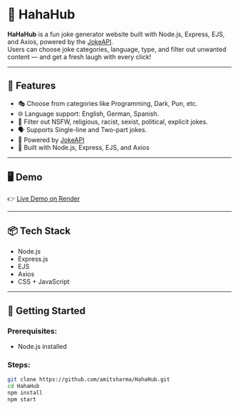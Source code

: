 # 🤣 HahaHub

**HaHaHub** is a fun joke generator website built with Node.js, Express, EJS, and Axios, powered by the [JokeAPI](https://jokeapi.dev/).  
Users can choose joke categories, language, type, and filter out unwanted content — and get a fresh laugh with every click!

---

## 🚀 Features

- 🎭 Choose from categories like Programming, Dark, Pun, etc.
- 🌐 Language support: English, German, Spanish.
- 🧼 Filter out NSFW, religious, racist, sexist, political, explicit jokes.
- 🗣️ Supports Single-line and Two-part jokes.
- 🔗 Powered by [JokeAPI](https://jokeapi.dev/)
- 🔧 Built with Node.js, Express, EJS, and Axios

---

## 🖥️ Demo

👉 [Live Demo on Render](https://hahahub.onrender.com) 

---

## 📦 Tech Stack

- Node.js
- Express.js
- EJS
- Axios
- CSS + JavaScript

---

## 📂 Getting Started

### Prerequisites:
- Node.js installed

### Steps:

```bash
git clone https://github.com/amitsharma/HahaHub.git
cd HahaHub
npm install
npm start
